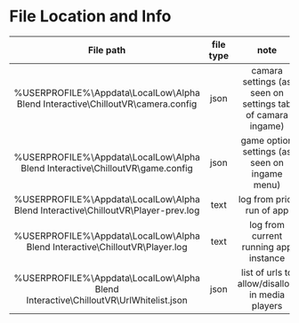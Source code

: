 # File Location and Info

| File path | file type  | note|
|:---------:|:-------:|:-------:|
| %USERPROFILE%\Appdata\LocalLow\Alpha Blend Interactive\ChilloutVR\camera.config | json | camara settings (as seen on settings tab of camara ingame) |
| %USERPROFILE%\Appdata\LocalLow\Alpha Blend Interactive\ChilloutVR\game.config | json | game option settings (as seen on ingame menu) |
| %USERPROFILE%\Appdata\LocalLow\Alpha Blend Interactive\ChilloutVR\Player-prev.log | text | log from prior run of app |
| %USERPROFILE%\Appdata\LocalLow\Alpha Blend Interactive\ChilloutVR\Player.log | text | log from current running app instance |
| %USERPROFILE%\Appdata\LocalLow\Alpha Blend Interactive\ChilloutVR\UrlWhitelist.json | json | list of urls to allow/disallow in media players |

